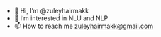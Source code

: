 - 👋 Hi, I’m @zuleyhairmakk
- 👀 I’m interested in NLU and NLP
- 📫 How to reach me zuleyhairmakk@gmail.com

<!---
zuleyhairmakk/zuleyhairmakk is a ✨ special ✨ repository because its `README.md` (this file) appears on your GitHub profile.
You can click the Preview link to take a look at your changes.
--->
